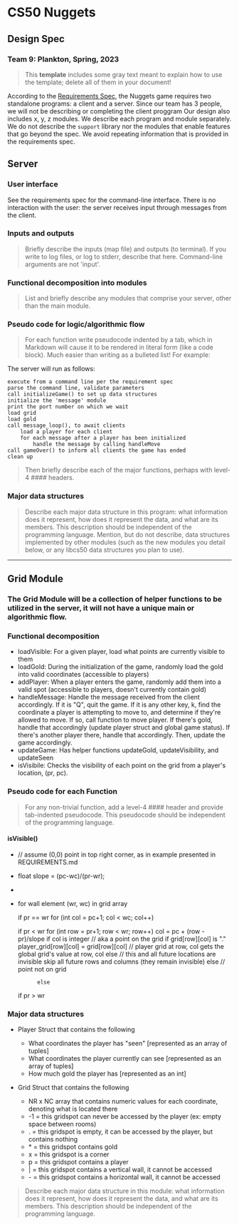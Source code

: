 # CS50 Nuggets
## Design Spec
### Team 9: Plankton, Spring, 2023

> This **template** includes some gray text meant to explain how to use the template; delete all of them in your document!

According to the [Requirements Spec](REQUIREMENTS.md), the Nuggets game requires two standalone programs: a client and a server. Since our team has 3 people, we will not be describing or completing the client proggram
Our design also includes x, y, z modules.
We describe each program and module separately.
We do not describe the `support` library nor the modules that enable features that go beyond the spec.
We avoid repeating information that is provided in the requirements spec.

## Server
### User interface

See the requirements spec for the command-line interface.
There is no interaction with the user: the server receives input through messages from the client.

### Inputs and outputs

> Briefly describe the inputs (map file) and outputs (to terminal).
> If you write to log files, or log to stderr, describe that here.
> Command-line arguments are not 'input'.

### Functional decomposition into modules

> List and briefly describe any modules that comprise your server, other than the main module.

### Pseudo code for logic/algorithmic flow

> For each function write pseudocode indented by a tab, which in Markdown will cause it to be rendered in literal form (like a code block).
> Much easier than writing as a bulleted list!
> For example:

The server will run as follows:

	execute from a command line per the requirement spec
	parse the command line, validate parameters
	call initializeGame() to set up data structures
	initialize the 'message' module
	print the port number on which we wait
	load grid 
	load gold
	call message_loop(), to await clients
		load a player for each client
		for each message after a player has been initialized
			handle the message by calling handleMove
	call gameOver() to inform all clients the game has ended
	clean up


> Then briefly describe each of the major functions, perhaps with level-4 #### headers.

### Major data structures

> Describe each major data structure in this program: what information does it represent, how does it represent the data, and what are its members.
> This description should be independent of the programming language.
> Mention, but do not describe, data structures implemented by other modules (such as the new modules you detail below, or any libcs50 data structures you plan to use).

---

## Grid Module

### The Grid Module will be a collection of helper functions to be utilized in the server, it will not have a unique main or algorithmic flow.

### Functional decomposition

* loadVisible:
	For a given player, load what points are currently visible to them
* loadGold:
	During the initialization of the game, randomly load the gold into valid coordinates (accessible to players)
* addPlayer:
	When a player enters the game, randomly add them into a valid spot (accessible to players, doesn't currently contain gold)
* handleMessage:
	Handle the message received from the client accordingly. If it is "Q", quit the game. If it is any other key, k, find the coordinate a player is attempting to move to, and determine if they're allowed to move. If so, call function to move player. If there's gold, handle that accordingly (update player struct and global game status). If there's another player there, handle that accordingly. Then, update the game accordingly.
* updateGame:
	Has helper functions updateGold, updateVisibility, and updateSeen
* isVisibile:
	Checks the visibility of each point on the grid from a player's location, (pr, pc).

### Pseudo code for each Function

> For any non-trivial function, add a level-4 #### header and provide tab-indented pseudocode.
> This pseudocode should be independent of the programming language.

#### isVisible()
* // assume (0,0) point in top right corner, as in example presented in REQUIREMENTS.md
* float slope = (pc-wc)/(pr-wr);
*
* for wall element (wr, wc) in grid array

	if pr == wr
		for (int col = pc+1; col < wc; col++)
	
	if pr < wr
		for (int row = pr+1; row < wr; row++)
			col = pc + (row - pr)/slope
			if col is integer  // aka a point on the grid
				if grid[row][col] is "."
					player_grid[row][col] = grid[row][col]  // player grid at row, col gets the global grid's value at row, col
				else
					// this and all future locations are invisible
					skip all future rows and columns (they remain invisible)
			else  // point not on grid
				
				
			else
				
	if pr > wr
		
			

### Major data structures

* Player Struct that contains the following
	* What coordinates the player has "seen" [represented as an array of tuples]
	* What coordinates the player currently can see [represented as an array of tuples]
	* How much gold the player has [represented as an int]

* Grid Struct that contains the following
	* NR x NC array that contains numeric values for each coordinate, denoting what is located there
	* -1 = this gridspot can never be accessed by the player (ex: empty space between rooms)
	* . = this gridspot is empty, it can be accessed by the player, but contains nothing
	* \* = this gridspot contains gold
	* x = this gridspot is a corner
	* p = this gridspot contains a player
	* | = this gridspot contains a vertical wall, it cannot be accessed
	* \- = this gridspot contains a horizontal wall, it cannot be accessed

> Describe each major data structure in this module: what information does it represent, how does it represent the data, and what are its members.
> This description should be independent of the programming language.
